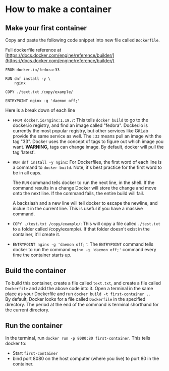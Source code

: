 # How to make a container

## Make your first container

Copy and paste the following code snippet into new file called `Dockerfile`.

Full dockerfile reference at [https://docs.docker.com/engine/reference/builder/](https://docs.docker.com/engine/reference/builder/)

```text
FROM docker.io/fedora:33

RUN dnf install -y \ 
    nginx

COPY ./text.txt /copy/example/

ENTRYPOINT nginx -g 'daemon off;'
```

Here is a break down of each line

* `FROM docker.io/nginx:1.19.7`: This tells `docker build` to go to the docker.io registry, and find an image called "fedora". Docker.io is currently the most popular registry, but other services like GitLab provide the same service as well. The `:33` means pull an image with the tag "33". Docker uses the concept of tags to figure out which image you want. **WARNING,** tags can change image. By default, docker will pull the tag 'latest'. 
* `RUN dnf install -y nginx`: For Dockerfiles, the first word of each line is a command to `docker build`. Note, it's best practice for the first word to be in all caps.  


  The `RUN` command tells docker to run the next line, in the shell. If the command results in a change Docker will store the change and move onto the next line. If the command fails, the entire build will fail.  
 

  A backslash and a new line will tell docker to escape the newline, and inclue it in the current line. This is useful if you have a massive command. 

* `COPY ./test.txt /copy/example/`: This will copy a file called `./test.txt` to a folder called /copy/example/. If that folder doesn't exist in the container, it'll create it.
* `ENTRYPOINT nginx -g 'daemon off;'`: The `ENTRYPOINT` command tells docker to run the command `nginx -g 'daemon off;'` command every time the container starts up.

## Build the container

To build this container, create a file called `text.txt`, and create a file called `Dockerfile` and add the above code into it. Open a terminal in the same place as your Dockerfile and run `docker build -t first-container .`.   
 By default, Docker looks for a file called `Dockerfile` in the specified directory. The period at the end of the command is terminal shorthand for the current directory.

## Run the container

In the terminal, run `docker run -p 8080:80 first-container`. This tells docker to:

* Start `first-container`
* bind port 8080 on the host computer \(where you live\) to port 80 in the container. 

